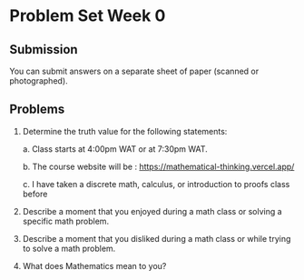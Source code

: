 # Problem Set Week 0

## Submission

You can submit answers on a separate sheet of paper (scanned or photographed).

## Problems

1. Determine the truth value for the following statements:

    a. Class starts at 4:00pm WAT or at 7:30pm WAT.

    b. The course website will be : https://mathematical-thinking.vercel.app/ 

    c. I have taken a discrete math, calculus, or introduction to proofs class before

2. Describe a moment that you enjoyed during a math class or solving a specific math problem.

3. Describe a moment that you disliked during a math class or while trying to solve a math problem.

4. What does Mathematics mean to you?
